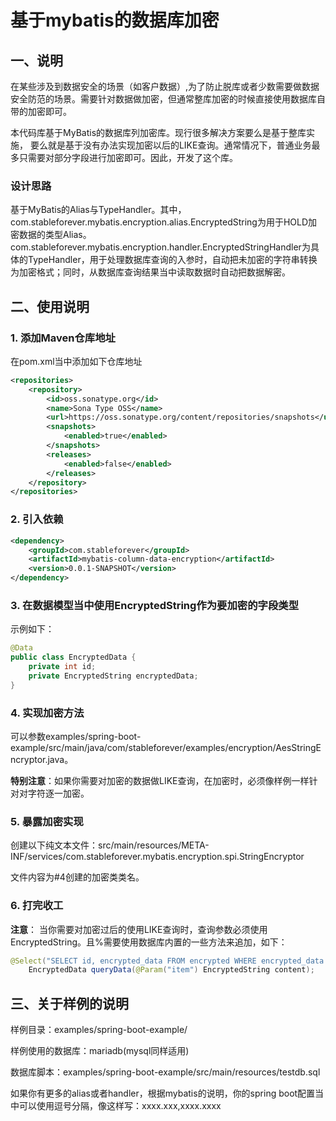 # 基于mybatis的数据库加密

## 一、说明

在某些涉及到数据安全的场景（如客户数据）,为了防止脱库或者少数需要做数据安全防范的场景。需要针对数据做加密，但通常整库加密的时候直接使用数据库自带的加密即可。

本代码库基于MyBatis的数据库列加密库。现行很多解决方案要么是基于整库实施， 要么就是基于没有办法实现加密以后的LIKE查询。通常情况下，普通业务最多只需要对部分字段进行加密即可。因此，开发了这个库。

### 设计思路

基于MyBatis的Alias与TypeHandler。其中，com.stableforever.mybatis.encryption.alias.EncryptedString为用于HOLD加密数据的类型Alias。com.stableforever.mybatis.encryption.handler.EncryptedStringHandler为具体的TypeHandler，用于处理数据库查询的入参时，自动把未加密的字符串转换为加密格式；同时，从数据库查询结果当中读取数据时自动把数据解密。

## 二、使用说明

### 1. 添加Maven仓库地址

在pom.xml当中添加如下仓库地址

```xml
<repositories>
    <repository>
        <id>oss.sonatype.org</id>
        <name>Sona Type OSS</name>
        <url>https://oss.sonatype.org/content/repositories/snapshots</url>
        <snapshots>
            <enabled>true</enabled>
        </snapshots>
        <releases>
            <enabled>false</enabled>
        </releases>
    </repository>
</repositories>
```

### 2. 引入依赖

```xml
<dependency>
    <groupId>com.stableforever</groupId>
    <artifactId>mybatis-column-data-encryption</artifactId>
    <version>0.0.1-SNAPSHOT</version>
</dependency>
```

### 3. 在数据模型当中使用EncryptedString作为要加密的字段类型

示例如下：

```java
@Data
public class EncryptedData {
    private int id;
    private EncryptedString encryptedData;
}
```

### 4. 实现加密方法

可以参数examples/spring-boot-example/src/main/java/com/stableforever/examples/encryption/AesStringEncryptor.java。

**特别注意**：如果你需要对加密的数据做LIKE查询，在加密时，必须像样例一样针对对字符逐一加密。

### 5. 暴露加密实现

创建以下纯文本文件：src/main/resources/META-INF/services/com.stableforever.mybatis.encryption.spi.StringEncryptor

文件内容为#4创建的加密类类名。

### 6. 打完收工

**注意**： 当你需要对加密过后的使用LIKE查询时，查询参数必须使用EncryptedString。且%需要使用数据库内置的一些方法来追加，如下：

```java
@Select("SELECT id, encrypted_data FROM encrypted WHERE encrypted_data LIKE CONCAT(#{item}, '%') ORDER BY id DESC LIMIT 1")
    EncryptedData queryData(@Param("item") EncryptedString content);
```

## 三、关于样例的说明

样例目录：examples/spring-boot-example/

样例使用的数据库：mariadb(mysql同样适用)

数据库脚本：examples/spring-boot-example/src/main/resources/testdb.sql

如果你有更多的alias或者handler，根据mybatis的说明，你的spring boot配置当中可以使用逗号分隔，像这样写：xxxx.xxx,xxxx.xxxx

